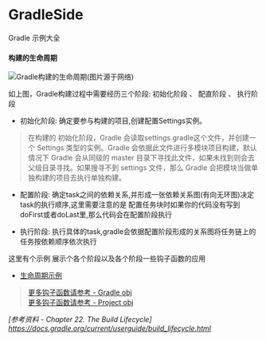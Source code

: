 # GradleSide
Gradle 示例大全

#### 构建的生命周期

![Gradle构建的生命周期(图片源于网络)](.\img\lifecyle.png)

如上图，Gradle构建过程中需要经历三个阶段: 初始化阶段 、 配直阶段 、 执行阶段

- 初始化阶段: 确定要参与构建的项目,创建配置Settings实例。
> 在构建的 初始化阶段，Gradle 会读取settings.gradle这个文件，并创建一个 Settings 类型的实例。Gradle 会依据此文件进行多模块项目构建，默认情况下 Gradle 会从同级的 master 目录下寻找此文件，如果未找到则会去父级目录寻找。如果搜寻不到 settings 文件，那么 Gradle 会把模块当做单独构建的项目去执行单独构建。

- 配置阶段: 确定task之间的依赖关系,并形成一张依赖关系图(有向无环图)决定task的执行顺序,这里需要注意的是 配置任务块时如果你的代码没有写到doFirst或者doLast里,那么代码会在配置阶段执行

- 执行阶段:	执行具体的task,gradle会依据配置阶段形成的关系图将任务链上的任务按依赖顺序依次执行

这里有个示例 展示个各个阶段以及各个阶段一些钩子函数的应用   

- [生命周期示例](https://github.com/GradleCN/GradleSide/tree/master/13-lifecycle)   
> [更多钩子函数请参考 - Gradle obj](https://docs.gradle.org/current/dsl/org.gradle.api.invocation.Gradle.html)   
> [更多钩子函数请参考 - Project obj](https://docs.gradle.org/current/dsl/org.gradle.api.Project.html)   
   
   
   
   
   
_[参考资料 - Chapter 22. The Build Lifecycle] https://docs.gradle.org/current/userguide/build_lifecycle.html_